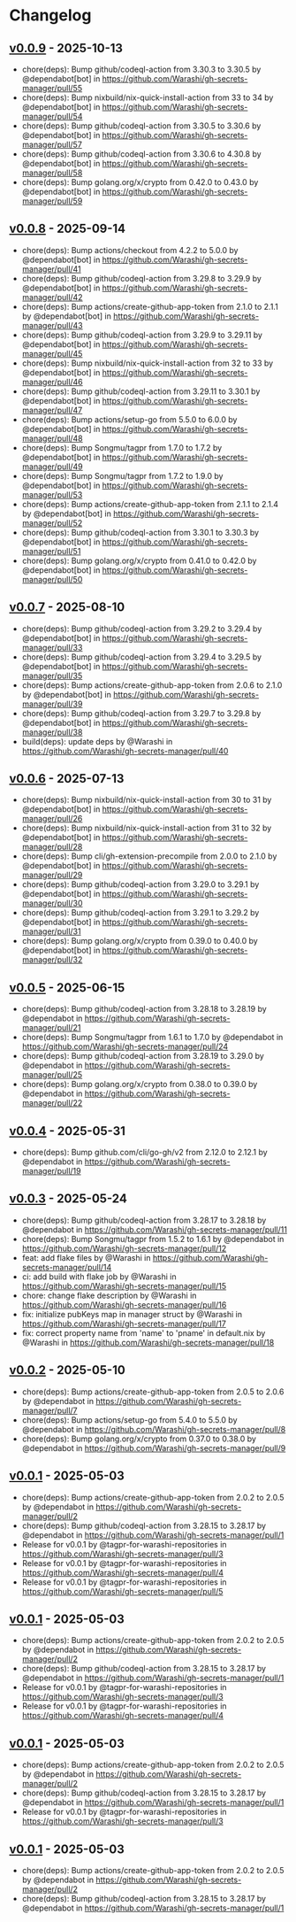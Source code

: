 # Changelog

## [v0.0.9](https://github.com/Warashi/gh-secrets-manager/compare/v0.0.8...v0.0.9) - 2025-10-13
- chore(deps): Bump github/codeql-action from 3.30.3 to 3.30.5 by @dependabot[bot] in https://github.com/Warashi/gh-secrets-manager/pull/55
- chore(deps): Bump nixbuild/nix-quick-install-action from 33 to 34 by @dependabot[bot] in https://github.com/Warashi/gh-secrets-manager/pull/54
- chore(deps): Bump github/codeql-action from 3.30.5 to 3.30.6 by @dependabot[bot] in https://github.com/Warashi/gh-secrets-manager/pull/57
- chore(deps): Bump github/codeql-action from 3.30.6 to 4.30.8 by @dependabot[bot] in https://github.com/Warashi/gh-secrets-manager/pull/58
- chore(deps): Bump golang.org/x/crypto from 0.42.0 to 0.43.0 by @dependabot[bot] in https://github.com/Warashi/gh-secrets-manager/pull/59

## [v0.0.8](https://github.com/Warashi/gh-secrets-manager/compare/v0.0.7...v0.0.8) - 2025-09-14
- chore(deps): Bump actions/checkout from 4.2.2 to 5.0.0 by @dependabot[bot] in https://github.com/Warashi/gh-secrets-manager/pull/41
- chore(deps): Bump github/codeql-action from 3.29.8 to 3.29.9 by @dependabot[bot] in https://github.com/Warashi/gh-secrets-manager/pull/42
- chore(deps): Bump actions/create-github-app-token from 2.1.0 to 2.1.1 by @dependabot[bot] in https://github.com/Warashi/gh-secrets-manager/pull/43
- chore(deps): Bump github/codeql-action from 3.29.9 to 3.29.11 by @dependabot[bot] in https://github.com/Warashi/gh-secrets-manager/pull/45
- chore(deps): Bump nixbuild/nix-quick-install-action from 32 to 33 by @dependabot[bot] in https://github.com/Warashi/gh-secrets-manager/pull/46
- chore(deps): Bump github/codeql-action from 3.29.11 to 3.30.1 by @dependabot[bot] in https://github.com/Warashi/gh-secrets-manager/pull/47
- chore(deps): Bump actions/setup-go from 5.5.0 to 6.0.0 by @dependabot[bot] in https://github.com/Warashi/gh-secrets-manager/pull/48
- chore(deps): Bump Songmu/tagpr from 1.7.0 to 1.7.2 by @dependabot[bot] in https://github.com/Warashi/gh-secrets-manager/pull/49
- chore(deps): Bump Songmu/tagpr from 1.7.2 to 1.9.0 by @dependabot[bot] in https://github.com/Warashi/gh-secrets-manager/pull/53
- chore(deps): Bump actions/create-github-app-token from 2.1.1 to 2.1.4 by @dependabot[bot] in https://github.com/Warashi/gh-secrets-manager/pull/52
- chore(deps): Bump github/codeql-action from 3.30.1 to 3.30.3 by @dependabot[bot] in https://github.com/Warashi/gh-secrets-manager/pull/51
- chore(deps): Bump golang.org/x/crypto from 0.41.0 to 0.42.0 by @dependabot[bot] in https://github.com/Warashi/gh-secrets-manager/pull/50

## [v0.0.7](https://github.com/Warashi/gh-secrets-manager/compare/v0.0.6...v0.0.7) - 2025-08-10
- chore(deps): Bump github/codeql-action from 3.29.2 to 3.29.4 by @dependabot[bot] in https://github.com/Warashi/gh-secrets-manager/pull/33
- chore(deps): Bump github/codeql-action from 3.29.4 to 3.29.5 by @dependabot[bot] in https://github.com/Warashi/gh-secrets-manager/pull/35
- chore(deps): Bump actions/create-github-app-token from 2.0.6 to 2.1.0 by @dependabot[bot] in https://github.com/Warashi/gh-secrets-manager/pull/39
- chore(deps): Bump github/codeql-action from 3.29.7 to 3.29.8 by @dependabot[bot] in https://github.com/Warashi/gh-secrets-manager/pull/38
- build(deps): update deps by @Warashi in https://github.com/Warashi/gh-secrets-manager/pull/40

## [v0.0.6](https://github.com/Warashi/gh-secrets-manager/compare/v0.0.5...v0.0.6) - 2025-07-13
- chore(deps): Bump nixbuild/nix-quick-install-action from 30 to 31 by @dependabot[bot] in https://github.com/Warashi/gh-secrets-manager/pull/26
- chore(deps): Bump nixbuild/nix-quick-install-action from 31 to 32 by @dependabot[bot] in https://github.com/Warashi/gh-secrets-manager/pull/28
- chore(deps): Bump cli/gh-extension-precompile from 2.0.0 to 2.1.0 by @dependabot[bot] in https://github.com/Warashi/gh-secrets-manager/pull/29
- chore(deps): Bump github/codeql-action from 3.29.0 to 3.29.1 by @dependabot[bot] in https://github.com/Warashi/gh-secrets-manager/pull/30
- chore(deps): Bump github/codeql-action from 3.29.1 to 3.29.2 by @dependabot[bot] in https://github.com/Warashi/gh-secrets-manager/pull/31
- chore(deps): Bump golang.org/x/crypto from 0.39.0 to 0.40.0 by @dependabot[bot] in https://github.com/Warashi/gh-secrets-manager/pull/32

## [v0.0.5](https://github.com/Warashi/gh-secrets-manager/compare/v0.0.4...v0.0.5) - 2025-06-15
- chore(deps): Bump github/codeql-action from 3.28.18 to 3.28.19 by @dependabot in https://github.com/Warashi/gh-secrets-manager/pull/21
- chore(deps): Bump Songmu/tagpr from 1.6.1 to 1.7.0 by @dependabot in https://github.com/Warashi/gh-secrets-manager/pull/24
- chore(deps): Bump github/codeql-action from 3.28.19 to 3.29.0 by @dependabot in https://github.com/Warashi/gh-secrets-manager/pull/25
- chore(deps): Bump golang.org/x/crypto from 0.38.0 to 0.39.0 by @dependabot in https://github.com/Warashi/gh-secrets-manager/pull/22

## [v0.0.4](https://github.com/Warashi/gh-secrets-manager/compare/v0.0.3...v0.0.4) - 2025-05-31
- chore(deps): Bump github.com/cli/go-gh/v2 from 2.12.0 to 2.12.1 by @dependabot in https://github.com/Warashi/gh-secrets-manager/pull/19

## [v0.0.3](https://github.com/Warashi/gh-secrets-manager/compare/v0.0.2...v0.0.3) - 2025-05-24
- chore(deps): Bump github/codeql-action from 3.28.17 to 3.28.18 by @dependabot in https://github.com/Warashi/gh-secrets-manager/pull/11
- chore(deps): Bump Songmu/tagpr from 1.5.2 to 1.6.1 by @dependabot in https://github.com/Warashi/gh-secrets-manager/pull/12
- feat: add flake files by @Warashi in https://github.com/Warashi/gh-secrets-manager/pull/14
- ci: add build with flake job by @Warashi in https://github.com/Warashi/gh-secrets-manager/pull/15
- chore: change flake description by @Warashi in https://github.com/Warashi/gh-secrets-manager/pull/16
- fix: initialize pubKeys map in manager struct by @Warashi in https://github.com/Warashi/gh-secrets-manager/pull/17
- fix: correct property name from 'name' to 'pname' in default.nix by @Warashi in https://github.com/Warashi/gh-secrets-manager/pull/18

## [v0.0.2](https://github.com/Warashi/gh-secrets-manager/compare/v0.0.1...v0.0.2) - 2025-05-10
- chore(deps): Bump actions/create-github-app-token from 2.0.5 to 2.0.6 by @dependabot in https://github.com/Warashi/gh-secrets-manager/pull/7
- chore(deps): Bump actions/setup-go from 5.4.0 to 5.5.0 by @dependabot in https://github.com/Warashi/gh-secrets-manager/pull/8
- chore(deps): Bump golang.org/x/crypto from 0.37.0 to 0.38.0 by @dependabot in https://github.com/Warashi/gh-secrets-manager/pull/9

## [v0.0.1](https://github.com/Warashi/gh-secrets-manager/commits/v0.0.1) - 2025-05-03
- chore(deps): Bump actions/create-github-app-token from 2.0.2 to 2.0.5 by @dependabot in https://github.com/Warashi/gh-secrets-manager/pull/2
- chore(deps): Bump github/codeql-action from 3.28.15 to 3.28.17 by @dependabot in https://github.com/Warashi/gh-secrets-manager/pull/1
- Release for v0.0.1 by @tagpr-for-warashi-repositories in https://github.com/Warashi/gh-secrets-manager/pull/3
- Release for v0.0.1 by @tagpr-for-warashi-repositories in https://github.com/Warashi/gh-secrets-manager/pull/4
- Release for v0.0.1 by @tagpr-for-warashi-repositories in https://github.com/Warashi/gh-secrets-manager/pull/5

## [v0.0.1](https://github.com/Warashi/gh-secrets-manager/commits/v0.0.1) - 2025-05-03
- chore(deps): Bump actions/create-github-app-token from 2.0.2 to 2.0.5 by @dependabot in https://github.com/Warashi/gh-secrets-manager/pull/2
- chore(deps): Bump github/codeql-action from 3.28.15 to 3.28.17 by @dependabot in https://github.com/Warashi/gh-secrets-manager/pull/1
- Release for v0.0.1 by @tagpr-for-warashi-repositories in https://github.com/Warashi/gh-secrets-manager/pull/3
- Release for v0.0.1 by @tagpr-for-warashi-repositories in https://github.com/Warashi/gh-secrets-manager/pull/4

## [v0.0.1](https://github.com/Warashi/gh-secrets-manager/commits/v0.0.1) - 2025-05-03
- chore(deps): Bump actions/create-github-app-token from 2.0.2 to 2.0.5 by @dependabot in https://github.com/Warashi/gh-secrets-manager/pull/2
- chore(deps): Bump github/codeql-action from 3.28.15 to 3.28.17 by @dependabot in https://github.com/Warashi/gh-secrets-manager/pull/1
- Release for v0.0.1 by @tagpr-for-warashi-repositories in https://github.com/Warashi/gh-secrets-manager/pull/3

## [v0.0.1](https://github.com/Warashi/gh-secrets-manager/commits/v0.0.1) - 2025-05-03
- chore(deps): Bump actions/create-github-app-token from 2.0.2 to 2.0.5 by @dependabot in https://github.com/Warashi/gh-secrets-manager/pull/2
- chore(deps): Bump github/codeql-action from 3.28.15 to 3.28.17 by @dependabot in https://github.com/Warashi/gh-secrets-manager/pull/1
